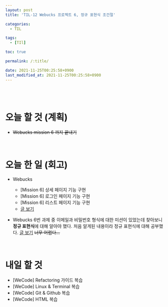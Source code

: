 ```yaml
---
layout: post
title: 'TIL-12 Webucks 프로젝트 6, 정규 표현식 조건절'

categories:
  - TIL

tags:
  - [TIl]

toc: true

permalink: /:title/

date: 2021-11-25T00:25:58+0900
last_modified_at: 2021-11-25T00:25:58+0900
---
```


<br>
<br>

# 오늘 할 것 (계획)

- ~~Webucks mission 6 까지 끝내기~~

<br>

# 오늘 한 일 (회고)

- Webucks
  - [Mission 6] 상세 페이지 기능 구현
  - [Mission 6] 로그인 페이지 기능 구현
  - [Mission 6] 리스트 페이지 기능 구현 
  - [글 보기](../wecode-09/#mission-6-도전-과제)

- Webucks 6번 과제 중 이메일과 비밀번호 형식에 대한 미션이 있었는데 찾아보니 **정규 표현식**에 대해 알아야 했다. 처음 알게된 내용이라 정규 표현식에 대해 공부했다. [글 보기](../javascript-12) ~~너무 어렵다...~~

<br>

# 내일 할 것

- [WeCode] Refactoring 가이드 복습
- [WeCode] Linux & Terminal 복습
- [WeCode] Git & Github 복습
- [WeCode] HTML 복습